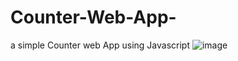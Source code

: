# Counter-Web-App-
a simple Counter web App using Javascript
![image](https://user-images.githubusercontent.com/100768252/227299059-3466c1fa-82b5-41d8-8544-3facbe389b6a.png)
